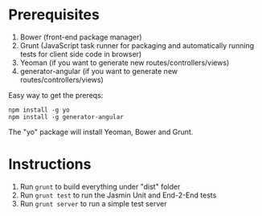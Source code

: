 Prerequisites
=============

1. Bower (front-end package manager)
2. Grunt (JavaScript task runner for packaging and automatically running tests for client side code in browser)
3. Yeoman (if you want to generate new routes/controllers/views)
4. generator-angular (if you want to generate new routes/controllers/views)

Easy way to get the prereqs:

    npm install -g yo
    npm install -g generator-angular

The "yo" package will install Yeoman, Bower and Grunt.

Instructions
============

1. Run `grunt` to build everything under "dist" folder
2. Run `grunt test` to run the Jasmin Unit and End-2-End tests
3. Run `grunt server` to run a simple test server
